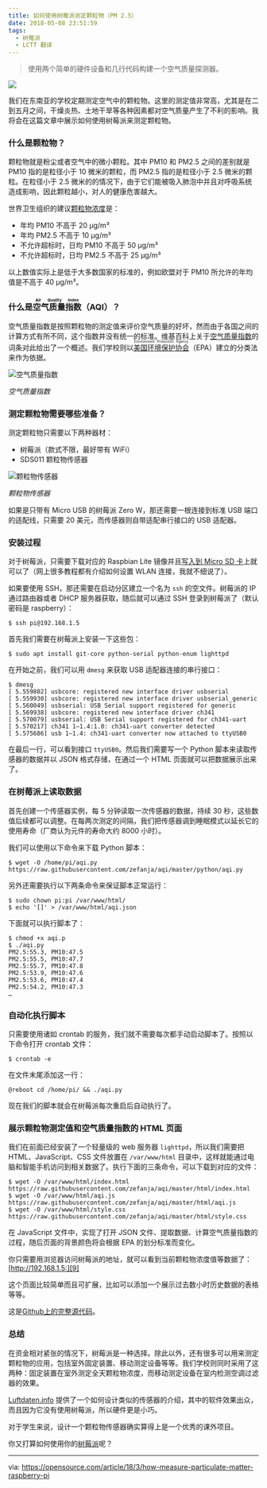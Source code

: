 ```yaml
---
title: 如何使用树莓派测定颗粒物（PM 2.5）
date: 2018-05-08 23:51:59
tags:
  - 树莓派
  - LCTT 翻译
---
```


> 使用两个简单的硬件设备和几行代码构建一个空气质量探测器。

![](https://opensource.com/sites/default/files/styles/image-full-size/public/lead-images/bubblehands_fromRHT_520_0612LL.png?itok=_iQ2dO3S)

我们在东南亚的学校定期测定空气中的颗粒物。这里的测定值非常高，尤其是在二到五月之间，干燥炎热、土地干旱等各种因素都对空气质量产生了不利的影响。我将会在这篇文章中展示如何使用树莓派来测定颗粒物。

### 什么是颗粒物？

颗粒物就是粉尘或者空气中的微小颗粒。其中 PM10 和 PM2.5 之间的差别就是 PM10 指的是粒径小于 10 微米的颗粒，而 PM2.5 指的是粒径小于 2.5 微米的颗粒。在粒径小于 2.5 微米的的情况下，由于它们能被吸入肺泡中并且对呼吸系统造成影响，因此颗粒越小，对人的健康危害越大。

世界卫生组织的建议[颗粒物浓度][1]是：

  * 年均 PM10 不高于 20 µg/m³
  * 年均 PM2.5 不高于 10 µg/m³
  * 不允许超标时，日均 PM10 不高于 50 µg/m³
  * 不允许超标时，日均 PM2.5 不高于 25 µg/m³

以上数值实际上是低于大多数国家的标准的，例如欧盟对于 PM10 所允许的年均值是不高于 40 µg/m³。

### 什么是<ruby>空气质量指数<rt>Air Quality Index</rt></ruby>（AQI）？

空气质量指数是按照颗粒物的测定值来评价空气质量的好坏，然而由于各国之间的计算方式有所不同，这个指数并没有统一的标准。维基百科上关于[空气质量指数][2]的词条对此给出了一个概述。我们学校则以<ruby>[美国环境保护协会][3]<rt>Environment Protection Agency</rt></ruby>（EPA）建立的分类法来作为依据。

![空气质量指数][5]

*空气质量指数*

### 测定颗粒物需要哪些准备？

测定颗粒物只需要以下两种器材：

  * 树莓派（款式不限，最好带有 WiFi）
  * SDS011 颗粒物传感器

![颗粒物传感器][7]

*颗粒物传感器*

如果是只带有 Micro USB 的树莓派 Zero W，那还需要一根连接到标准 USB 端口的适配线，只需要 20 美元，而传感器则自带适配串行接口的 USB 适配器。

### 安装过程

对于树莓派，只需要下载对应的 Raspbian Lite 镜像并且[写入到 Micro SD 卡][8]上就可以了（网上很多教程都有介绍如何设置 WLAN 连接，我就不细说了）。

如果要使用 SSH，那还需要在启动分区建立一个名为 `ssh` 的空文件。树莓派的 IP 通过路由器或者 DHCP 服务器获取，随后就可以通过 SSH 登录到树莓派了（默认密码是 raspberry）：

```
$ ssh pi@192.168.1.5
```

首先我们需要在树莓派上安装一下这些包：

```
$ sudo apt install git-core python-serial python-enum lighttpd
```

在开始之前，我们可以用 `dmesg` 来获取 USB 适配器连接的串行接口：

```
$ dmesg
[ 5.559802] usbcore: registered new interface driver usbserial
[ 5.559930] usbcore: registered new interface driver usbserial_generic
[ 5.560049] usbserial: USB Serial support registered for generic
[ 5.569938] usbcore: registered new interface driver ch341
[ 5.570079] usbserial: USB Serial support registered for ch341-uart
[ 5.570217] ch341 1–1.4:1.0: ch341-uart converter detected
[ 5.575686] usb 1–1.4: ch341-uart converter now attached to ttyUSB0
```

在最后一行，可以看到接口 `ttyUSB0`。然后我们需要写一个 Python 脚本来读取传感器的数据并以 JSON 格式存储，在通过一个 HTML 页面就可以把数据展示出来了。

### 在树莓派上读取数据

首先创建一个传感器实例，每 5 分钟读取一次传感器的数据，持续 30 秒，这些数值后续都可以调整。在每两次测定的间隔，我们把传感器调到睡眠模式以延长它的使用寿命（厂商认为元件的寿命大约 8000 小时）。

我们可以使用以下命令来下载 Python 脚本：

```
$ wget -O /home/pi/aqi.py https://raw.githubusercontent.com/zefanja/aqi/master/python/aqi.py
```

另外还需要执行以下两条命令来保证脚本正常运行：

```
$ sudo chown pi:pi /var/www/html/
$ echo '[]' > /var/www/html/aqi.json
```

下面就可以执行脚本了：

```
$ chmod +x aqi.p
$ ./aqi.py
PM2.5:55.3, PM10:47.5
PM2.5:55.5, PM10:47.7
PM2.5:55.7, PM10:47.8
PM2.5:53.9, PM10:47.6
PM2.5:53.6, PM10:47.4
PM2.5:54.2, PM10:47.3
…
```

### 自动化执行脚本

只需要使用诸如 crontab 的服务，我们就不需要每次都手动启动脚本了。按照以下命令打开 crontab 文件：

```
$ crontab -e
```

在文件末尾添加这一行：

```
@reboot cd /home/pi/ && ./aqi.py
```

现在我们的脚本就会在树莓派每次重启后自动执行了。

### 展示颗粒物测定值和空气质量指数的 HTML 页面

我们在前面已经安装了一个轻量级的 web 服务器 `lighttpd`，所以我们需要把 HTML、JavaScript、CSS 文件放置在 `/var/www/html` 目录中，这样就能通过电脑和智能手机访问到相关数据了。执行下面的三条命令，可以下载到对应的文件：

```
$ wget -O /var/www/html/index.html https://raw.githubusercontent.com/zefanja/aqi/master/html/index.html
$ wget -O /var/www/html/aqi.js https://raw.githubusercontent.com/zefanja/aqi/master/html/aqi.js
$ wget -O /var/www/html/style.css https://raw.githubusercontent.com/zefanja/aqi/master/html/style.css
```

在 JavaScript 文件中，实现了打开 JSON 文件、提取数据、计算空气质量指数的过程，随后页面的背景颜色将会根据 EPA 的划分标准而变化。

你只需要用浏览器访问树莓派的地址，就可以看到当前颗粒物浓度值等数据了： [http://192.168.1.5:][9]

这个页面比较简单而且可扩展，比如可以添加一个展示过去数小时历史数据的表格等等。

这是[Github上的完整源代码][10]。

### 总结

在资金相对紧张的情况下，树莓派是一种选择。除此以外，还有很多可以用来测定颗粒物的应用，包括室外固定装置、移动测定设备等等。我们学校则同时采用了这两种：固定装置在室外测定全天颗粒物浓度，而移动测定设备在室内检测空调过滤器的效果。

[Luftdaten.info][12] 提供了一个如何设计类似的传感器的介绍，其中的软件效果出众，而且因为它没有使用树莓派，所以硬件更是小巧。

对于学生来说，设计一个颗粒物传感器确实算得上是一个优秀的课外项目。

你又打算如何使用你的[树莓派][13]呢？

--------------------------------------------------------------------------------

via: https://opensource.com/article/18/3/how-measure-particulate-matter-raspberry-pi

[a]:https://opensource.com/users/stephan
[1]:https://en.wikipedia.org/wiki/Particulates
[2]:https://en.wikipedia.org/wiki/Air_quality_index
[3]:https://en.wikipedia.org/wiki/United_States_Environmental_Protection_Agency
[5]:https://opensource.com/sites/default/files/styles/panopoly_image_original/public/images/life-uploads/air_quality_index.png?itok=FwmGf1ZS (Air quality index)
[7]:https://opensource.com/sites/default/files/styles/panopoly_image_original/public/images/life-uploads/particulate_sensor.jpg?itok=ddH3bBwO (Particulate sensor)
[8]:https://www.raspberrypi.org/documentation/installation/installing-images/README.md
[9]:http://192.168.1.5/
[10]:https://github.com/zefanja/aqi
[11]:https://opensource.com/article/18/3/raspberry-pi-week-giveaway
[12]:http://luftdaten.info/
[13]:https://openschoolsolutions.org/shutdown-servers-case-power-failure%e2%80%8a-%e2%80%8aups-nut-co/
